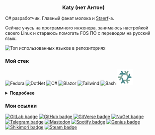 <center>

### Katy (нет Антон)

</center>

C# разработчик. Главный фанат молока и [Staerf](https://katy248.github.io/nawas/)-а.

Сейчас учусь на программного инженера, занимаюсь настройкой своего Linux и стараюсь помогать FOS ПО с переводом на русский язык.

![Топ использованных языков в репозиториях](https://github-readme-stats.vercel.app/api/top-langs/?username=Katy248&size_weight=1&count_weight=0&layout=compact&theme=gruvbox&langs_count=30)

### Мой стек

![Fedora](https://api.iconify.design/devicon-plain/fedora.svg?height=50&color=%23458588)
![DotNet](https://api.iconify.design/simple-icons/dotnet.svg?height=50&color=%23fbf1c7)
![C#](https://api.iconify.design/mdi/language-csharp.svg?height=50&color=%23689d6a)
![Blazor](https://api.iconify.design/simple-icons/blazor.svg?height=50&color=%23b16286)
![Tailwind](https://api.iconify.design/simple-icons/tailwindcss.svg?height=50&color=%23458588)
![Bash](https://api.iconify.design/devicon-plain/bash.svg?height=50&color=%23fbf1c7)
![Nix](icons/nix-gruvbox.png)

<details>
<summary>
<b>Подробнее</b>
</summary>

#### Использовал

`.NET 8.0`
`C#`
`SQL`
`ASP.NET Core`
`Blazor (WASM/Server)`
`WPF`
`bash`
`PowerShell`
`HTML/CSS/JS`
`Bootstrap`
`Tailwind CSS`
`C/C++`
`make`
`Python`
`nix`
`GitHub Pages`

#### Только трогал

`F#`
`Vue.js`
`Avalonia`
`Go`
`Rust`
`vala`
`Gtk/Libadwaita`
`PHP`

</details>

### Мои ссылки

<!-- ![](https://gitverse.ru/favicon-32x32.png) -->

[![GitLab badge](https://img.shields.io/badge/GitLab-3c3836?style=for-the-badge&logo=gitlab&labelColor=d65d0e&logoColor=fbf1c7)](https://gitlab.com/Katy248)
[![GitHub badge](https://img.shields.io/badge/GitHub-3c3836?style=for-the-badge&logo=github&labelColor=282828&logoColor=fbf1c7)](https://github.com/Katy248)
[![GitVerse badge](https://img.shields.io/badge/GitVerse-3c3836?style=for-the-badge&logo=git&labelColor=d3869b&logoColor=fbf1c7)](https://gitverse.ru/Katy248)
[![NuGet badge](https://img.shields.io/badge/NuGet-3c3836?style=for-the-badge&logo=nuget&labelColor=458588&logoColor=fbf1c7)](https://www.nuget.org/profiles/Katy248)
[![Telegram badge](https://img.shields.io/badge/telegram-3c3836?style=for-the-badge&logo=telegram&labelColor=458588&logoColor=fbf1c7)](https://t.me/antonpethrow)
[![Mastodon](https://img.shields.io/badge/Mastodon-3c3836?style=for-the-badge&logo=mastodon&labelColor=b16286&logoColor=fbf1c7)](https://mastodon.online/@katy248)
[![Spotify badge](https://img.shields.io/badge/spotify-3c3836?style=for-the-badge&logo=spotify&labelColor=98971a&logoColor=fbf1c7)](https://spotify.link/APFWwKZKSHb)
[![Genius badge](https://img.shields.io/badge/genius-3c3836?style=for-the-badge&logo=genius&labelColor=d79921&logoColor=fbf1c7)](https://genius.com/Katy248)
[![Shikimori badge](https://img.shields.io/badge/shikimori-3c3836?style=for-the-badge&logo=shikimori&labelColor=a89984&logoColor=fbf1c7)](https://shikimori.one/PBHomer04)
[![Steam badge](https://img.shields.io/badge/steam-3c3836?style=for-the-badge&logo=steam&labelColor=282828&logoColor=fbf1c7)](https://steamcommunity.com/id/pbhomer04)

<!-- [![Discord badge](https://img.shields.io/badge/discord-3c3836?style=for-the-badge&logo=discord&labelColor=b16286&logoColor=fbf1c7)](https://t.me/antonpethrow) -->
